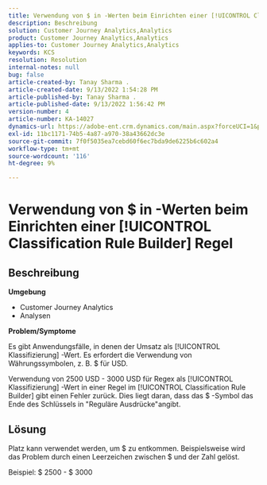 ```yaml
---
title: Verwendung von $ in -Werten beim Einrichten einer [!UICONTROL Classification Rule Builder] Regel
description: Beschreibung
solution: Customer Journey Analytics,Analytics
product: Customer Journey Analytics,Analytics
applies-to: Customer Journey Analytics,Analytics
keywords: KCS
resolution: Resolution
internal-notes: null
bug: false
article-created-by: Tanay Sharma .
article-created-date: 9/13/2022 1:54:28 PM
article-published-by: Tanay Sharma .
article-published-date: 9/13/2022 1:56:42 PM
version-number: 4
article-number: KA-14027
dynamics-url: https://adobe-ent.crm.dynamics.com/main.aspx?forceUCI=1&pagetype=entityrecord&etn=knowledgearticle&id=789a4d90-6b33-ed11-9db1-002248086735
exl-id: 11bc1171-74b5-4a87-a970-38a43662dc3e
source-git-commit: 7f0f5035ea7cebd60f6ec7bda9de6225b6c602a4
workflow-type: tm+mt
source-wordcount: '116'
ht-degree: 9%

---
```


# Verwendung von $ in -Werten beim Einrichten einer [!UICONTROL Classification Rule Builder] Regel

## Beschreibung


<b>Umgebung</b>

- Customer Journey Analytics
- Analysen




<b>Problem/Symptome</b>

Es gibt Anwendungsfälle, in denen der Umsatz als [!UICONTROL Klassifizierung] -Wert. Es erfordert die Verwendung von Währungssymbolen, z. B. $ für USD.



Verwendung von 2500 USD - 3000 USD für Regex als [!UICONTROL Klassifizierung] -Wert in einer Regel im [!UICONTROL Classification Rule Builder] gibt einen Fehler zurück. Dies liegt daran, dass das $ -Symbol das Ende des Schlüssels in &quot;Reguläre Ausdrücke&quot;angibt.


## Lösung


Platz kann verwendet werden, um $ zu entkommen. Beispielsweise wird das Problem durch einen Leerzeichen zwischen $ und der Zahl gelöst.

Beispiel: $ 2500 - $ 3000

